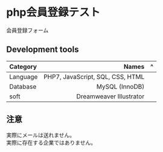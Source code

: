 # php会員登録テスト
会員登録フォーム


## Development tools

| Category | Names |^
|:-----------|------------:|:------------:|
| Language   |  PHP7, JavaScript, SQL, CSS, HTML |
| Database   |  MySQL (InnoDB) |
| soft       |  Dreamweaver Illustrator |


## 注意
実際にメールは送れません。  
実際に存在する企業ではありません。